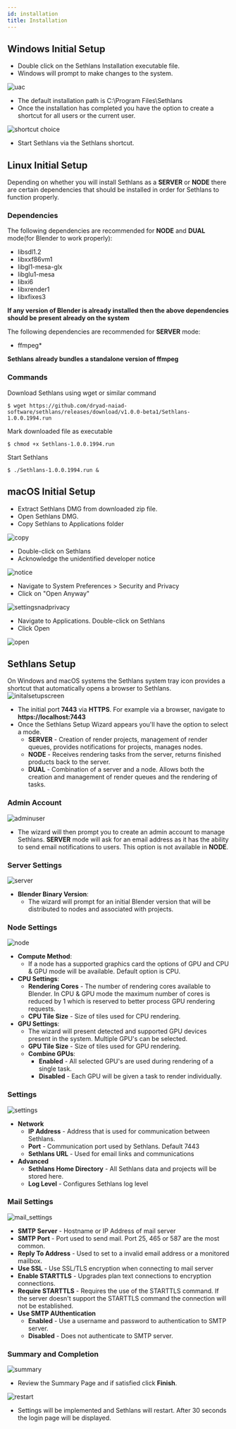 ```yaml
---
id: installation
title: Installation
---
```

## Windows Initial Setup

 - Double click on the Sethlans Installation executable file. 
 - Windows will prompt to make changes to the system. 
 
![uac](assets/windows/uac.PNG)

 - The default installation path is C:\Program Files\Sethlans
 - Once the installation has completed you have the option to create a shortcut for all users or the current user. 
 
 ![shortcut choice](assets/windows/shortcuts.PNG)
 
 - Start Sethlans via the Sethlans shortcut.

## Linux Initial Setup
Depending on whether you will install Sethlans as a **SERVER** or **NODE** there are certain dependencies that should be installed in order for Sethlans to function properly. 

### Dependencies
The following dependencies are recommended for **NODE** and **DUAL** mode(for Blender to work properly):

- libsdl1.2
- libxxf86vm1
- libgl1-mesa-glx
- libglu1-mesa
- libxi6
- libxrender1
- libxfixes3

**If any version of Blender is already installed then the above dependencies should be present already on the system**

The following dependencies are recommended for **SERVER** mode:
- ffmpeg*

**Sethlans already bundles a standalone version of ffmpeg**

### Commands
Download Sethlans using wget or similar command

`$ wget https://github.com/dryad-naiad-software/sethlans/releases/download/v1.0.0-beta1/Sethlans-1.0.0.1994.run`

Mark downloaded file as executable

`$ chmod +x Sethlans-1.0.0.1994.run`

Start Sethlans

`$ ./Sethlans-1.0.0.1994.run &`
## macOS Initial Setup
 - Extract Sethlans DMG from downloaded zip file.
 - Open Sethlans DMG.
 - Copy Sethlans to Applications folder
 
![copy](assets/mac/copy.PNG)

 - Double-click on Sethlans
 - Acknowledge the unidentified developer notice
 
![notice](assets/mac/unidentified.PNG)
 - Navigate to System Preferences > Security and Privacy
 - Click on "Open Anyway"

![settingsnadprivacy](assets/mac/settingsandprivacy.PNG)
 - Navigate to Applications. Double-click on Sethlans
 - Click Open
  
![open](assets/mac/sethlans_open.PNG)

## Sethlans Setup
On Windows and macOS systems the Sethlans system tray icon provides a shortcut that automatically opens a browser to Sethlans.
![initalsetupscreen](assets/setup/setup_screen.PNG)



 - The initial port **7443** via **HTTPS**. For example via a browser, navigate to **https://localhost:7443**
 - Once the Sethlans Setup Wizard appears you'll have the option to select a mode.
	 - **SERVER** - Creation of render projects, management of render queues, provides notifications for projects, manages nodes.
	 - **NODE** - Receives rendering tasks from the server, returns finished products back to the server.
	 - **DUAL** - Combination of a server and a node. Allows both the creation and management of render queues and the rendering of tasks.

### Admin Account
![adminuser](assets/setup/admin_create.PNG)

 - The wizard will then prompt you to create an admin account to manage Sethlans.  **SERVER** mode will ask for an email address as it has the ability to send email notifications to users.  This option is not available in **NODE**.

### Server Settings
![server](assets/setup/blender_version.PNG)
 - **Blender Binary Version**:
	 - The wizard will prompt for an initial Blender version that will be distributed to nodes and associated with projects.
### Node Settings
![node](assets/setup/cpu_gpu_selection.PNG)

- **Compute Method**:
	- If a node has a supported graphics card the options of GPU and CPU & GPU mode will be available. Default option is CPU.
- **CPU Settings**:
	- **Rendering Cores** - The number of rendering cores available to Blender.  In CPU & GPU mode the maximum number of cores is reduced by 1 which is reserved to better process GPU rendering requests.
	- **CPU Tile Size** - Size of tiles used for CPU rendering.
- **GPU Settings**:
	- The wizard will present detected and supported GPU devices present in the system.  Multiple GPU's can be selected.
	- **GPU Tile Size** - Size of tiles used for GPU rendering. 
	 - **Combine GPUs**: 
		 - **Enabled** -  All selected GPU's are used during rendering of a single task.
		 - **Disabled** -  Each GPU will be given a task to render individually.
### Settings
![settings](assets/setup/settings_screen.PNG)
- **Network**
    - **IP Address** - Address that is used for communication between Sethlans.  
    - **Port** - Communication port used by Sethlans. Default 7443
    - **Sethlans URL** - Used for email links and communications
- **Advanced**
    - **Sethlans Home Directory** - All Sethlans data and projects will be stored here.
    - **Log Level** - Configures Sethlans log level

### Mail Settings
![mail_settings](assets/setup/mail_settings.PNG)
- **SMTP Server** - Hostname or IP Address of mail server
- **SMTP Port** - Port used to send mail.  Port 25, 465 or 587 are the most common.
- **Reply To Address** - Used to set to a invalid email address or a monitored mailbox.
- **Use SSL** - Use SSL/TLS encryption when connecting to mail server
- **Enable STARTTLS** - Upgrades plan text connections to encryption connections.
- **Require STARTTLS** - Requires the use of the STARTTLS command. If the server doesn't support the STARTTLS command the connection will not be established.
- **Use SMTP AUthentication**
    - **Enabled** - Use a username and password to authentication to SMTP server.
    - **Disabled** - Does not authenticate to SMTP server.

### Summary and Completion
![summary](assets/setup/summary_screen.PNG)
- Review the Summary Page and if satisfied click **Finish**.

![restart](assets/setup/finished.PNG)  
- Settings will be implemented and Sethlans will restart.  After 30 seconds the login page will be displayed.

